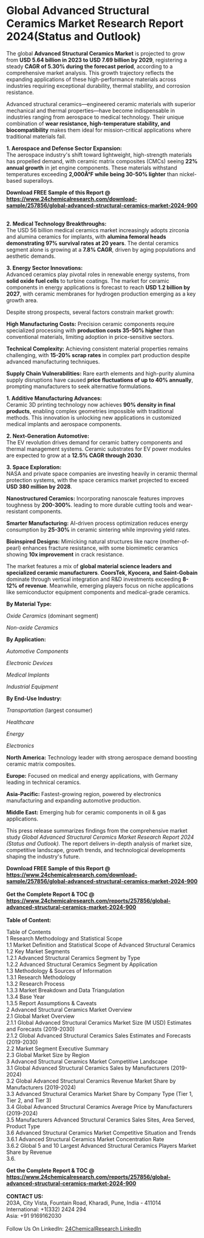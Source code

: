 <h1>Global Advanced Structural Ceramics Market Research Report 2024(Status and Outlook)</h1><p>The global <strong>Advanced Structural Ceramics Market</strong> is projected to grow from <strong>USD 5.64 billion in 2023 to USD 7.69 billion by 2029</strong>, registering a steady <strong>CAGR of 5.30% during the forecast period</strong>, according to a comprehensive market analysis. This growth trajectory reflects the expanding applications of these high-performance materials across industries requiring exceptional durability, thermal stability, and corrosion resistance.</p><p>Advanced structural ceramics—engineered ceramic materials with superior mechanical and thermal properties—have become indispensable in industries ranging from aerospace to medical technology. Their unique combination of <strong>wear resistance, high-temperature stability, and biocompatibility</strong> makes them ideal for mission-critical applications where traditional materials fail.</p><p><strong>1. Aerospace and Defense Sector Expansion:</strong><br>
The aerospace industry's shift toward lightweight, high-strength materials has propelled demand, with ceramic matrix composites (CMCs) seeing <strong>22% annual growth</strong> in jet engine components. These materials withstand temperatures exceeding <strong>2,000Â°F while being 30-50% lighter</strong> than nickel-based superalloys.</p><div><b>Download FREE Sample of this Report @ 
            <a href="https://www.24chemicalresearch.com/download-sample/257856/global-advanced-structural-ceramics-market-2024-900">
            https://www.24chemicalresearch.com/download-sample/257856/global-advanced-structural-ceramics-market-2024-900</a></b></div><br><p><strong>2. Medical Technology Breakthroughs:</strong><br>
The USD 56 billion medical ceramics market increasingly adopts zirconia and alumina ceramics for implants, with <strong>alumina femoral heads demonstrating 97% survival rates at 20 years</strong>. The dental ceramics segment alone is growing at a <strong>7.8% CAGR</strong>, driven by aging populations and aesthetic demands.</p><p><strong>3. Energy Sector Innovations:</strong><br>
Advanced ceramics play pivotal roles in renewable energy systems, from <strong>solid oxide fuel cells</strong> to turbine coatings. The market for ceramic components in energy applications is forecast to reach <strong>USD 1.2 billion by 2027</strong>, with ceramic membranes for hydrogen production emerging as a key growth area.</p><p>Despite strong prospects, several factors constrain market growth:</p><p><strong>High Manufacturing Costs:</strong> Precision ceramic components require specialized processing with <strong>production costs 35-50% higher</strong> than conventional materials, limiting adoption in price-sensitive sectors.</p><p><strong>Technical Complexity:</strong> Achieving consistent material properties remains challenging, with <strong>15-20% scrap rates</strong> in complex part production despite advanced manufacturing techniques.</p><p><strong>Supply Chain Vulnerabilities:</strong> Rare earth elements and high-purity alumina supply disruptions have caused <strong>price fluctuations of up to 40% annually</strong>, prompting manufacturers to seek alternative formulations.</p><p><strong>1. Additive Manufacturing Advances:</strong><br>
Ceramic 3D printing technology now achieves <strong>90% density in final products</strong>, enabling complex geometries impossible with traditional methods. This innovation is unlocking new applications in customized medical implants and aerospace components.</p><p><strong>2. Next-Generation Automotive:</strong><br>
The EV revolution drives demand for ceramic battery components and thermal management systems. Ceramic substrates for EV power modules are expected to grow at a <strong>12.5% CAGR through 2030</strong>.</p><p><strong>3. Space Exploration:</strong><br>
NASA and private space companies are investing heavily in ceramic thermal protection systems, with the space ceramics market projected to exceed <strong>USD 380 million by 2028</strong>.</p><p><strong>Nanostructured Ceramics:</strong> Incorporating nanoscale features improves toughness by <strong>200-300%</strong>. leading to more durable cutting tools and wear-resistant components.</p><p><strong>Smarter Manufacturing:</strong> AI-driven process optimization reduces energy consumption by <strong>25-30%</strong> in ceramic sintering while improving yield rates.</p><p><strong>Bioinspired Designs:</strong> Mimicking natural structures like nacre (mother-of-pearl) enhances fracture resistance, with some biomimetic ceramics showing <strong>10x improvement</strong> in crack resistance.</p><p>The market features a mix of <strong>global material science leaders and specialized ceramic manufacturers</strong>. <strong>CoorsTek, Kyocera, and Saint-Gobain</strong> dominate through vertical integration and R&amp;D investments exceeding <strong>8-12% of revenue</strong>. Meanwhile, emerging players focus on niche applications like semiconductor equipment components and medical-grade ceramics.</p><p><strong>By Material Type:</strong></p><p><em>Oxide Ceramics</em> (dominant segment)</p><p><em>Non-oxide Ceramics</em></p><p><strong>By Application:</strong></p><p><em>Automotive Components</em></p><p><em>Electronic Devices</em></p><p><em>Medical Implants</em></p><p><em>Industrial Equipment</em></p><p><strong>By End-Use Industry:</strong></p><p><em>Transportation</em> (largest consumer)</p><p><em>Healthcare</em></p><p><em>Energy</em></p><p><em>Electronics</em></p><p><strong>North America:</strong> Technology leader with strong aerospace demand boosting ceramic matrix composites.</p><p><strong>Europe:</strong> Focused on medical and energy applications, with Germany leading in technical ceramics.</p><p><strong>Asia-Pacific:</strong> Fastest-growing region, powered by electronics manufacturing and expanding automotive production.</p><p><strong>Middle East:</strong> Emerging hub for ceramic components in oil &amp; gas applications.</p><p>This press release summarizes findings from the comprehensive market study <em>Global Advanced Structural Ceramics Market Research Report 2024 (Status and Outlook)</em>. The report delivers in-depth analysis of market size, competitive landscape, growth trends, and technological developments shaping the industry's future.</p><div><b>Download FREE Sample of this Report @ 
            <a href="https://www.24chemicalresearch.com/download-sample/257856/global-advanced-structural-ceramics-market-2024-900">
            https://www.24chemicalresearch.com/download-sample/257856/global-advanced-structural-ceramics-market-2024-900</a></b></div><br><div><b>Get the Complete Report & TOC @ 
            <a href="https://www.24chemicalresearch.com/reports/257856/global-advanced-structural-ceramics-market-2024-900">
            https://www.24chemicalresearch.com/reports/257856/global-advanced-structural-ceramics-market-2024-900</a></b></div><br>
            <b>Table of Content:</b><p>Table of Contents<br />
1 Research Methodology and Statistical Scope<br />
1.1 Market Definition and Statistical Scope of Advanced Structural Ceramics<br />
1.2 Key Market Segments<br />
1.2.1 Advanced Structural Ceramics Segment by Type<br />
1.2.2 Advanced Structural Ceramics Segment by Application<br />
1.3 Methodology & Sources of Information<br />
1.3.1 Research Methodology<br />
1.3.2 Research Process<br />
1.3.3 Market Breakdown and Data Triangulation<br />
1.3.4 Base Year<br />
1.3.5 Report Assumptions & Caveats<br />
2 Advanced Structural Ceramics Market Overview<br />
2.1 Global Market Overview<br />
2.1.1 Global Advanced Structural Ceramics Market Size (M USD) Estimates and Forecasts (2019-2030)<br />
2.1.2 Global Advanced Structural Ceramics Sales Estimates and Forecasts (2019-2030)<br />
2.2 Market Segment Executive Summary<br />
2.3 Global Market Size by Region<br />
3 Advanced Structural Ceramics Market Competitive Landscape<br />
3.1 Global Advanced Structural Ceramics Sales by Manufacturers (2019-2024)<br />
3.2 Global Advanced Structural Ceramics Revenue Market Share by Manufacturers (2019-2024)<br />
3.3 Advanced Structural Ceramics Market Share by Company Type (Tier 1, Tier 2, and Tier 3)<br />
3.4 Global Advanced Structural Ceramics Average Price by Manufacturers (2019-2024)<br />
3.5 Manufacturers Advanced Structural Ceramics Sales Sites, Area Served, Product Type<br />
3.6 Advanced Structural Ceramics Market Competitive Situation and Trends<br />
3.6.1 Advanced Structural Ceramics Market Concentration Rate<br />
3.6.2 Global 5 and 10 Largest Advanced Structural Ceramics Players Market Share by Revenue<br />
3.6.</p><div><b>Get the Complete Report & TOC @ 
            <a href="https://www.24chemicalresearch.com/reports/257856/global-advanced-structural-ceramics-market-2024-900">
            https://www.24chemicalresearch.com/reports/257856/global-advanced-structural-ceramics-market-2024-900</a></b></div><br><b>CONTACT US:</b><br>
            203A, City Vista, Fountain Road, Kharadi, Pune, India - 411014<br>
            International: +1(332) 2424 294<br>
            Asia: +91 9169162030 <br><br>
            Follow Us On LinkedIn: <a href="https://www.linkedin.com/company/24chemicalresearch/">24ChemicalResearch LinkedIn</a>